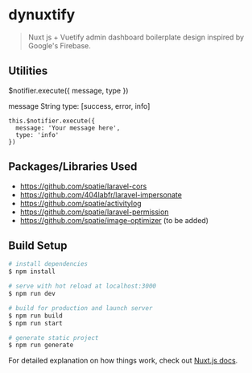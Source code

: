 # dynuxtify

> Nuxt js + Vuetify admin dashboard boilerplate design inspired by Google&#39;s Firebase.

## Utilities

$notifier.execute({ message, type })

message String
type: [success, error, info]
```
this.$notifier.execute({
  message: 'Your message here',
  type: 'info'
})
```

## Packages/Libraries Used

- https://github.com/spatie/laravel-cors
- https://github.com/404labfr/laravel-impersonate
- https://github.com/spatie/activitylog
- https://github.com/spatie/laravel-permission
- https://github.com/spatie/image-optimizer (to be added)

## Build Setup

```bash
# install dependencies
$ npm install

# serve with hot reload at localhost:3000
$ npm run dev

# build for production and launch server
$ npm run build
$ npm run start

# generate static project
$ npm run generate
```

For detailed explanation on how things work, check out [Nuxt.js docs](https://nuxtjs.org).
